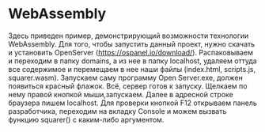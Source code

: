 # WebAssembly
Здесь приведен пример, демонстрирующий возможности технологии WebAssembly.
Для того, чтобы запустить данный проект, нужно скачать и установить OpenServer (https://ospanel.io/download/). Распаковываем и переходим в  папку domains, а из нее в папку localhost, удаляем оттуда все содержимое и перемещаем в нее наши файлы (index.html, scripts.js, squarer.wasm). Запускаем саму программу Open Server.exe, должен появиться красный флажок. Всё, сервер готов к запуску. Щелкаем по нему правой кнопкой мыши,запускаем. Далее в адресной строке браузера пишем localhost. Для проверки кнопкой F12 открываем панель разработчика, переходим на вкладку Console и можем вызвать функцию squarer() с каким-либо аргументом.
